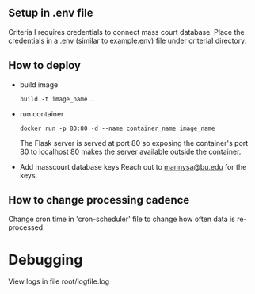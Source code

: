 ## Setup in .env file

Criteria I requires credentials to connect mass court database. Place the credentials in a .env (similar to example.env) file under criteriaI directory.

## How to deploy

- build image
  ```
  build -t image_name .
  ```
- run container

  ```
  docker run -p 80:80 -d --name container_name image_name
  ```

  The Flask server is served at port 80 so exposing the container's port 80 to localhost 80 makes the server available outside the container.

- Add masscourt database keys
  Reach out to mannysa@bu.edu for the keys.

## How to change processing cadence

Change cron time in 'cron-scheduler' file to change how often data is re-processed.

# Debugging

View logs in file root/logfile.log
